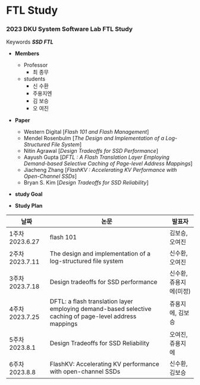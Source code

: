 # FTL Study

### 2023 DKU System Software Lab FTL Study

Keywords **_SSD FTL_** 

* **Members**
    - Professor 
        + 최 종무
    - students
        + 신 수환
        + 주용지엔
        + 김 보승
        + 오 여진

*  **Paper**
    - Western Digital  [_Flash 101 and Flash Management_]
    - Mendel Rosenbulm [_The Design and Implementation of a Log-Structured File System_]
    - Nitin Agrawal [_Design Tradeoffs for SSD Performance_]
    - Aayush Gupta [_DFTL : A Flash Translation Layer Employing Demand-based Selective Caching of Page-level Address Mappings_]
    - Jiacheng Zhang [_FlashKV : Accelerating KV Performance with Open-Channel SSDs_]
    - Bryan S. Kim [_Design Tradeoffs for SSD Reliability_]

* **study Goal**

* **Study Plan**

|날짜|논문|발표자|
|---|---|---|
|1주차 2023.6.27|flash 101|김보승, 오여진|
|2주차 2023.7.11|The design and implementation of a log-structured file system|신수환, 오여진|
|3주차 2023.7.18|Design tradeoffs for SSD performance|신수환, 쥬용지에(미정)|
|4주차 2023.7.25|DFTL: a flash translation layer employing demand-based selective caching of page-level address mappings|쥬용지에, 김보승|
|5주차 2023.8.1|Design Tradeoffs for SSD Reliability|오여진, 쥬용지에|
|6주차 2023.8.8|FlashKV: Accelerating KV performance with open-channel SSDs|신수환, 김보승|
